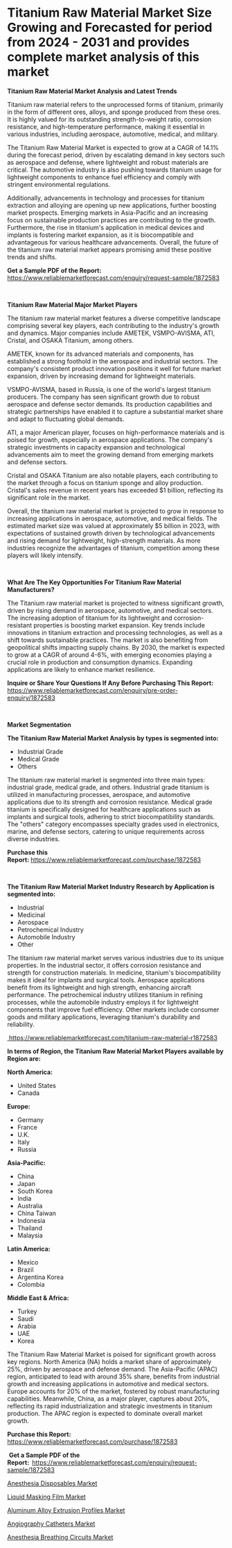 <p><h1>Titanium Raw Material Market Size Growing and Forecasted for period from 2024 - 2031 and provides complete market analysis of this market</h1></p><p><strong>Titanium Raw Material Market Analysis and Latest Trends</strong></p>
<p><p>Titanium raw material refers to the unprocessed forms of titanium, primarily in the form of different ores, alloys, and sponge produced from these ores. It is highly valued for its outstanding strength-to-weight ratio, corrosion resistance, and high-temperature performance, making it essential in various industries, including aerospace, automotive, medical, and military.</p><p>The Titanium Raw Material Market is expected to grow at a CAGR of 14.1% during the forecast period, driven by escalating demand in key sectors such as aerospace and defense, where lightweight and robust materials are critical. The automotive industry is also pushing towards titanium usage for lightweight components to enhance fuel efficiency and comply with stringent environmental regulations.</p><p>Additionally, advancements in technology and processes for titanium extraction and alloying are opening up new applications, further boosting market prospects. Emerging markets in Asia-Pacific and an increasing focus on sustainable production practices are contributing to the growth. Furthermore, the rise in titanium's application in medical devices and implants is fostering market expansion, as it is biocompatible and advantageous for various healthcare advancements. Overall, the future of the titanium raw material market appears promising amid these positive trends and shifts.</p></p>
<p><strong>Get a Sample PDF of the Report:&nbsp;</strong> <a href="https://www.reliablemarketforecast.com/enquiry/request-sample/1872583?utm_campaign=1159&utm_medium=2&utm_source=Github&utm_content=ia&utm_term=07112024&utm_id=titanium-raw-material">https://www.reliablemarketforecast.com/enquiry/request-sample/1872583</a></p>
<p>&nbsp;</p>
<p><strong>Titanium Raw Material Major Market Players</strong></p>
<p><p>The titanium raw material market features a diverse competitive landscape comprising several key players, each contributing to the industry's growth and dynamics. Major companies include AMETEK, VSMPO-AVISMA, ATI, Cristal, and OSAKA Titanium, among others. </p><p>AMETEK, known for its advanced materials and components, has established a strong foothold in the aerospace and industrial sectors. The company's consistent product innovation positions it well for future market expansion, driven by increasing demand for lightweight materials.</p><p>VSMPO-AVISMA, based in Russia, is one of the world's largest titanium producers. The company has seen significant growth due to robust aerospace and defense sector demands. Its production capabilities and strategic partnerships have enabled it to capture a substantial market share and adapt to fluctuating global demands.</p><p>ATI, a major American player, focuses on high-performance materials and is poised for growth, especially in aerospace applications. The company's strategic investments in capacity expansion and technological advancements aim to meet the growing demand from emerging markets and defense sectors.</p><p>Cristal and OSAKA Titanium are also notable players, each contributing to the market through a focus on titanium sponge and alloy production. Cristal's sales revenue in recent years has exceeded $1 billion, reflecting its significant role in the market.</p><p>Overall, the titanium raw material market is projected to grow in response to increasing applications in aerospace, automotive, and medical fields. The estimated market size was valued at approximately $5 billion in 2023, with expectations of sustained growth driven by technological advancements and rising demand for lightweight, high-strength materials. As more industries recognize the advantages of titanium, competition among these players will likely intensify.</p></p>
<p>&nbsp;</p>
<p><strong>What Are The Key Opportunities For Titanium Raw Material Manufacturers?</strong></p>
<p><p>The Titanium raw material market is projected to witness significant growth, driven by rising demand in aerospace, automotive, and medical sectors. The increasing adoption of titanium for its lightweight and corrosion-resistant properties is boosting market expansion. Key trends include innovations in titanium extraction and processing technologies, as well as a shift towards sustainable practices. The market is also benefiting from geopolitical shifts impacting supply chains. By 2030, the market is expected to grow at a CAGR of around 4-6%, with emerging economies playing a crucial role in production and consumption dynamics. Expanding applications are likely to enhance market resilience.</p></p>
<p><strong>Inquire or Share Your Questions If Any Before Purchasing This Report:</strong> <a href="https://www.reliablemarketforecast.com/enquiry/pre-order-enquiry/1872583?utm_campaign=1159&utm_medium=2&utm_source=Github&utm_content=ia&utm_term=07112024&utm_id=titanium-raw-material">https://www.reliablemarketforecast.com/enquiry/pre-order-enquiry/1872583</a></p>
<p>&nbsp;</p>
<p><strong>Market Segmentation</strong></p>
<p><strong>The Titanium Raw Material Market Analysis by types is segmented into:</strong></p>
<p><ul><li>Industrial Grade</li><li>Medical Grade</li><li>Others</li></ul></p>
<p><p>The titanium raw material market is segmented into three main types: industrial grade, medical grade, and others. Industrial grade titanium is utilized in manufacturing processes, aerospace, and automotive applications due to its strength and corrosion resistance. Medical grade titanium is specifically designed for healthcare applications such as implants and surgical tools, adhering to strict biocompatibility standards. The "others" category encompasses specialty grades used in electronics, marine, and defense sectors, catering to unique requirements across diverse industries.</p></p>
<p><strong>Purchase this Report:&nbsp;</strong><a href="https://www.reliablemarketforecast.com/purchase/1872583?utm_campaign=1159&utm_medium=2&utm_source=Github&utm_content=ia&utm_term=07112024&utm_id=titanium-raw-material">https://www.reliablemarketforecast.com/purchase/1872583</a></p>
<p>&nbsp;</p>
<p><strong>The Titanium Raw Material Market Industry Research by Application is segmented into:</strong></p>
<p><ul><li>Industrial</li><li>Medicinal</li><li>Aerospace</li><li>Petrochemical Industry</li><li>Automobile Industry</li><li>Other</li></ul></p>
<p><p>The titanium raw material market serves various industries due to its unique properties. In the industrial sector, it offers corrosion resistance and strength for construction materials. In medicine, titanium's biocompatibility makes it ideal for implants and surgical tools. Aerospace applications benefit from its lightweight and high strength, enhancing aircraft performance. The petrochemical industry utilizes titanium in refining processes, while the automobile industry employs it for lightweight components that improve fuel efficiency. Other markets include consumer goods and military applications, leveraging titanium's durability and reliability.</p></p>
<p><a href="https://www.reliablemarketforecast.com/titanium-raw-material-r1872583?utm_campaign=1159&utm_medium=2&utm_source=Github&utm_content=ia&utm_term=07112024&utm_id=titanium-raw-material">&nbsp;https://www.reliablemarketforecast.com/titanium-raw-material-r1872583</a></p>
<p><strong>In terms of Region, the Titanium Raw Material Market Players available by Region are:</strong></p>
<p>
    <p> <strong> North America: </strong>
        <ul>
            <li>United States</li>
            <li>Canada</li>
        </ul>
        </p> 
    <p> <strong> Europe: </strong>
        <ul>
            <li>Germany</li>
            <li>France</li>
            <li>U.K.</li>
            <li>Italy</li>
            <li>Russia</li>
        </ul>
        </p> 
    <p> <strong> Asia-Pacific: </strong>
        <ul>
            <li>China</li>
            <li>Japan</li>
            <li>South Korea</li>
            <li>India</li>
            <li>Australia</li>
            <li>China Taiwan</li>
            <li>Indonesia</li>
            <li>Thailand</li>
            <li>Malaysia</li>
        </ul>
        </p> 
    <p> <strong> Latin America: </strong>
        <ul>
            <li>Mexico</li>
            <li>Brazil</li>
            <li>Argentina Korea</li>
            <li>Colombia</li>
        </ul>
        </p> 
    <p> <strong> Middle East & Africa: </strong>
        <ul>
            <li>Turkey</li>
            <li>Saudi</li>
            <li>Arabia</li>
            <li>UAE</li>
            <li>Korea</li>
        </ul>
    </p>
    </p>
<p><p>The Titanium Raw Material Market is poised for significant growth across key regions. North America (NA) holds a market share of approximately 25%, driven by aerospace and defense demand. The Asia-Pacific (APAC) region, anticipated to lead with around 35% share, benefits from industrial growth and increasing applications in automotive and medical sectors. Europe accounts for 20% of the market, fostered by robust manufacturing capabilities. Meanwhile, China, as a major player, captures about 20%, reflecting its rapid industrialization and strategic investments in titanium production. The APAC region is expected to dominate overall market growth.</p></p>
<p><strong>Purchase this Report: </strong><a href="https://www.reliablemarketforecast.com/purchase/1872583?utm_campaign=1159&utm_medium=2&utm_source=Github&utm_content=ia&utm_term=07112024&utm_id=titanium-raw-material">https://www.reliablemarketforecast.com/purchase/1872583</a></p>
<p>&nbsp;<strong>Get a Sample PDF of the Report:&nbsp;&nbsp;</strong><a href="https://www.reliablemarketforecast.com/enquiry/request-sample/1872583?utm_campaign=1159&utm_medium=2&utm_source=Github&utm_content=ia&utm_term=07112024&utm_id=titanium-raw-material">https://www.reliablemarketforecast.com/enquiry/request-sample/1872583</a></p>
<p><strong></strong></p>
<p><p><a href="https://issuu.com/reportprime-2/docs/anesthesia-disposables-market-size-_b2012d994d139e?utm_campaign=1159&utm_medium=2&utm_source=Github&utm_content=ia&utm_term=07112024&utm_id=titanium-raw-material">Anesthesia Disposables Market</a></p><p><a href="https://github.com/graciah1naze/Market-Research-Report-List-1/blob/main/liquid-masking-film-market.md?utm_campaign=1159&utm_medium=2&utm_source=Github&utm_content=ia&utm_term=07112024&utm_id=titanium-raw-material">Liquid Masking Film Market</a></p><p><a href="https://github.com/mickahmaland/Market-Research-Report-List-1/blob/main/aluminum-alloy-extrusion-profiles-market.md?utm_campaign=1159&utm_medium=2&utm_source=Github&utm_content=ia&utm_term=07112024&utm_id=titanium-raw-material">Aluminum Alloy Extrusion Profiles Market</a></p><p><a href="https://issuu.com/reportprime-2/docs/angiography-catheters-market-size-2_59d9af87113cc2?utm_campaign=1159&utm_medium=2&utm_source=Github&utm_content=ia&utm_term=07112024&utm_id=titanium-raw-material">Angiography Catheters Market</a></p><p><a href="https://issuu.com/reportprime-2/docs/anesthesia-breathing-circuits-marke_b189fbf0dfdc2e?utm_campaign=1159&utm_medium=2&utm_source=Github&utm_content=ia&utm_term=07112024&utm_id=titanium-raw-material">Anesthesia Breathing Circuits Market</a></p></p>